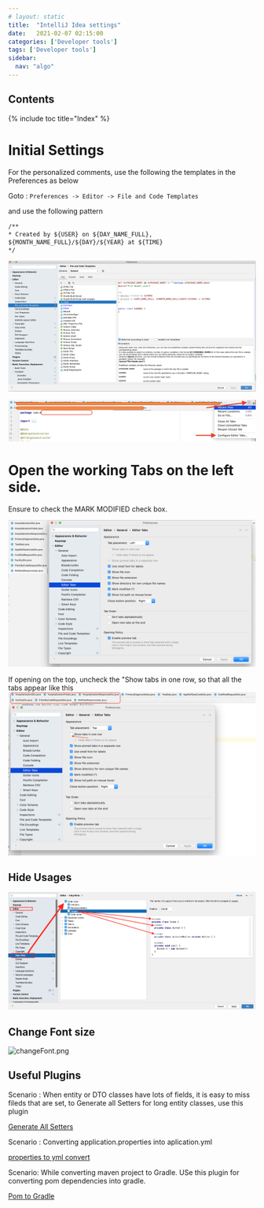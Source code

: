 ```yaml
---
# layout: static
title:  "IntelliJ Idea settings"
date:   2021-02-07 02:15:00
categories: ['Developer tools']
tags: ['Developer tools']
sidebar:
  nav: "algo"
---
```


## Contents

{% include toc title="Index" %}

# Initial Settings

For the personalized comments, use the following the templates in the Preferences as below

Goto : `Preferences -> Editor -> File and Code Templates`

and use the following pattern

```
/**
* Created by ${USER} on ${DAY_NAME_FULL}, ${MONTH_NAME_FULL}/${DAY}/${YEAR} at ${TIME}
*/
```

![](/assets/images/intelliJ/intelliJ.png)



![](/assets/images/intelliJ/2lineTabs.png)


# Open the working Tabs on the left side.
Ensure to check the MARK MODIFIED check box.

![](/assets/images/intelliJ/tabsLeft.png)

If opening on the top, uncheck the "Show tabs in one row, so that all the tabs appear like this
![](/assets/images/intelliJ/oneRowTab.png)

## Hide Usages
![](/assets/images/intelliJ/hideUsages.png)

## Change Font size
![changeFont.png]((/assets/images/intelliJ/changeFont.png))

## Useful Plugins

Scenario : When entity or DTO classes have lots of fields, it is easy to miss fileds that are set,
to Generate all Setters for long entity classes, use this plugin

[Generate All Setters](https://plugins.jetbrains.com/plugin/9360-generateallsetter)

Scenario : Converting application.properties into aplication.yml

[properties to yml convert](https://plugins.jetbrains.com/plugin/8000-properties-to-yaml-converter)

Scenario: While converting maven project to Gradle. USe this plugin for converting pom dependencies into gradle.

[Pom to Gradle](https://plugins.jetbrains.com/plugin/7937-gradle-dependencies-formatter)

